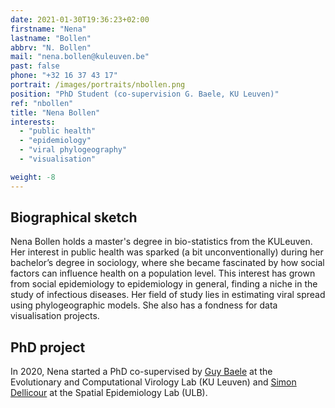 ```yaml
---
date: 2021-01-30T19:36:23+02:00
firstname: "Nena"
lastname: "Bollen"
abbrv: "N. Bollen"
mail: "nena.bollen@kuleuven.be"
past: false
phone: "+32 16 37 43 17"
portrait: /images/portraits/nbollen.png
position: "PhD Student (co-supervision G. Baele, KU Leuven)"
ref: "nbollen"
title: "Nena Bollen"
interests:
  - "public health"
  - "epidemiology"
  - "viral phylogeography"
  - "visualisation"

weight: -8
---
```


## Biographical sketch

Nena Bollen holds a master's degree in bio-statistics from the KULeuven. Her interest in public health was sparked (a bit unconventionally) during her bachelor’s degree in sociology, where she became fascinated by how social factors can influence health on a population level. This interest has grown from social epidemiology to epidemiology in general, finding a niche in the study of infectious diseases. Her field of study lies in estimating viral spread using phylogeographic models. She also has a fondness for data visualisation projects.

## PhD project

In 2020, Nena started a PhD co-supervised by [Guy Baele](https://rega.kuleuven.be/cev/ecv/staff-members/00075702) at the Evolutionary and Computational Virology Lab (KU Leuven) and [Simon Dellicour](https://spell.ulb.be/person/simon-dellicour/) at the Spatial Epidemiology Lab (ULB).
